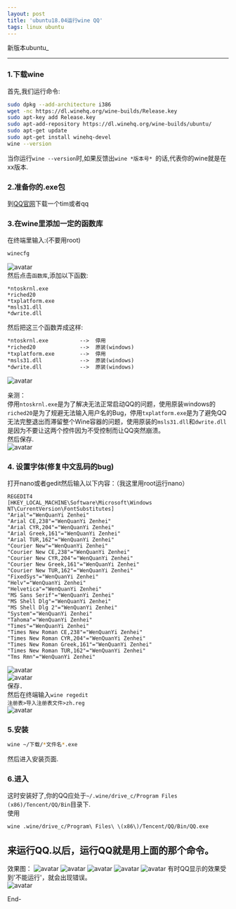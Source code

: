 ```yaml
---
layout: post
title: 'ubuntu18.04运行wine QQ'
tags: linux ubuntu
---
```


新版本ubuntu_

---

### 1.下载wine
首先,我们运行命令:
```bash
sudo dpkg --add-architecture i386
wget -nc https://dl.winehq.org/wine-builds/Release.key
sudo apt-key add Release.key
sudo apt-add-repository https://dl.winehq.org/wine-builds/ubuntu/
sudo apt-get update
sudo apt-get install winehq-devel
wine --version
```
当你运行`wine --version`时,如果反馈出`wine *版本号* `的话,代表你的wine就是在xx版本.  
  
### 2.准备你的.exe包
到[QQ官网](https://im.qq.com)下载一个tim或者qq

### 3.在wine里添加一定的函数库
在终端里输入:(不要用root)
```bash
winecfg
```
![avatar](https://coding.net/u/SunbossRS/p/GotBlogDowner/git/raw/master/img/RunQQonUbuntu18.04/01.png)  
然后点击`函数库`,添加以下函数:
```
*ntoskrnl.exe
*riched20
*txplatform.exe
*msls31.dll
*dwrite.dll
```
然后把这三个函数弄成这样:  
```default
*ntoskrnl.exe          -->  停用
*riched20              -->  原装(windows)
*txplatform.exe        -->  停用
*msls31.dll            -->  原装(windows)
*dwrite.dll            -->  原装(windows)
```
![avatar](https://coding.net/u/SunbossRS/p/GotBlogDowner/git/raw/master/img/RunQQonUbuntu18.04/02.png)  
  
亲测：  
停用`ntoskrnl.exe`是为了解决无法正常启动QQ的问题，使用原装windows的`riched20`是为了规避无法输入用户名的Bug，停用`txplatform.exe`是为了避免QQ无法完整退出而滞留整个Wine容器的问题，使用原装的`msls31.dll`和`dwrite.dll`是因为不要让这两个控件因为不受控制而让QQ突然崩溃。  
然后保存.  
![avatar](https://coding.net/u/SunbossRS/p/GotBlogDowner/git/raw/master/img/RunQQonUbuntu18.04/03.png)  

### 4. 设置字体(修复中文乱码的bug)
打开nano或者gedit然后输入以下内容：（我这里用root运行nano）
```reg
REGEDIT4
[HKEY_LOCAL_MACHINE\Software\Microsoft\Windows NT\CurrentVersion\FontSubstitutes]
"Arial"="WenQuanYi Zenhei"
"Arial CE,238"="WenQuanYi Zenhei"
"Arial CYR,204"="WenQuanYi Zenhei"
"Arial Greek,161"="WenQuanYi Zenhei"
"Arial TUR,162"="WenQuanYi Zenhei"
"Courier New"="WenQuanYi Zenhei"
"Courier New CE,238"="WenQuanYi Zenhei"
"Courier New CYR,204"="WenQuanYi Zenhei"
"Courier New Greek,161"="WenQuanYi Zenhei"
"Courier New TUR,162"="WenQuanYi Zenhei"
"FixedSys"="WenQuanYi Zenhei"
"Helv"="WenQuanYi Zenhei"
"Helvetica"="WenQuanYi Zenhei"
"MS Sans Serif"="WenQuanYi Zenhei"
"MS Shell Dlg"="WenQuanYi Zenhei"
"MS Shell Dlg 2"="WenQuanYi Zenhei"
"System"="WenQuanYi Zenhei"
"Tahoma"="WenQuanYi Zenhei"
"Times"="WenQuanYi Zenhei"
"Times New Roman CE,238"="WenQuanYi Zenhei"
"Times New Roman CYR,204"="WenQuanYi Zenhei"
"Times New Roman Greek,161"="WenQuanYi Zenhei"
"Times New Roman TUR,162"="WenQuanYi Zenhei"
"Tms Rmn"="WenQuanYi Zenhei"
```
![avatar](https://coding.net/u/SunbossRS/p/GotBlogDowner/git/raw/master/img/RunQQonUbuntu18.04/04.png)  
![avatar](https://coding.net/u/SunbossRS/p/GotBlogDowner/git/raw/master/img/RunQQonUbuntu18.04/05.png)  
保存．  
然后在终端输入`wine regedit`  
`注册表>导入注册表文件>zh.reg`  
![avatar](https://coding.net/u/SunbossRS/p/GotBlogDowner/git/raw/master/img/RunQQonUbuntu18.04/06.png)

### 5.安装
```bash
wine ~/下载/*文件名*.exe
```
然后进入安装页面.

### 6.进入
这时安装好了,你的QQ应处于`~/.wine/drive_c/Program Files (x86)/Tencent/QQ/Bin`目录下.  
使用
```bash
wine .wine/drive_c/Program\ Files\ \(x86\)/Tencent/QQ/Bin/QQ.exe
```
来运行QQ.以后，运行QQ就是用上面的那个命令。
---
效果图：
![avatar](https://coding.net/u/SunbossRS/p/GotBlogDowner/git/raw/master/img/RunQQonUbuntu18.04/07.png)
![avatar](https://coding.net/u/SunbossRS/p/GotBlogDowner/git/raw/master/img/RunQQonUbuntu18.04/08.png)
![avatar](https://coding.net/u/SunbossRS/p/GotBlogDowner/git/raw/master/img/RunQQonUbuntu18.04/09.png)
![avatar](https://coding.net/u/SunbossRS/p/GotBlogDowner/git/raw/master/img/RunQQonUbuntu18.04/2018-06-19%2000-35-47%20%E7%9A%84%E5%B1%8F%E5%B9%95%E6%88%AA%E5%9B%BE.png)
![avatar](https://coding.net/u/SunbossRS/p/GotBlogDowner/git/raw/master/img/RunQQonUbuntu18.04/2018-06-19%2000-37-00%20%E7%9A%84%E5%B1%8F%E5%B9%95%E6%88%AA%E5%9B%BE.png)
有时QQ显示的效果受到'不能运行'，就会出现错误。  
![avatar](https://coding.net/u/SunbossRS/p/GotBlogDowner/git/raw/master/img/RunQQonUbuntu18.04/2018-06-19%2000-40-18%20%E7%9A%84%E5%B1%8F%E5%B9%95%E6%88%AA%E5%9B%BE.png)
  
End-
